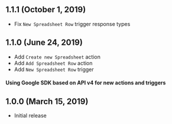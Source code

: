 ## 1.1.1 (October 1, 2019)

* Fix `New Spreadsheet Row` trigger response types

## 1.1.0 (June 24, 2019)

* Add `Create new Spreadsheet` action
* Add `Add Spreadsheet Row` action
* Add `New Spreadsheet Row` trigger

#### Using Google SDK based on API v4 for new actions and triggers

## 1.0.0 (March 15, 2019)

* Initial release
